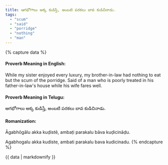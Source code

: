 ```yaml
---
title: ఆగభోగాలు అక్క కుడిస్తే, అంబటి పరకలు బావ కుడిచినాడు.
tags:
  - "scum"
  - "said"
  - "porridge"
  - "nothing"
  - "man"
---
```


{% capture data %}
#### Proverb Meaning in English:
While my sister enjoyed every luxury, my brother-in-law had nothing to eat but the scum of the porridge.
Said of a man who is poorly treated in his father-in-law's house while his wife fares well.

#### Proverb Meaning in Telugu:
ఆగభోగాలు అక్క కుడిస్తే, అంబటి పరకలు బావ కుడిచినాడు.

#### Romanization:
Āgabhōgālu akka kuḍistē, ambaṭi parakalu bāva kuḍicināḍu.

Agabhogalu akka kudiste, ambati parakalu bava kudicinadu.
{% endcapture %}

{{ data | markdownify }}

